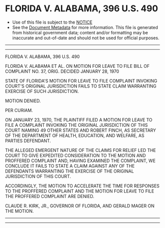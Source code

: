 ---
---

# FLORIDA V. ALABAMA, 396 U.S. 490

* Use of this file is subject to the [NOTICE](https://github.com/publicdocs/notice/blob/master/NOTICE)
* See the [Document Metadata](../../../) for more information.
  This file is generated from historical government data; content and/or formatting may be inaccurate and out-of-date and should not be used for official purposes.

----------
----------

FLORIDA V. ALABAMA, 396 U.S. 490

FLORIDA V. ALABAMA ET AL. ON MOTION FOR LEAVE TO FILE BILL OF COMPLAINT NO. 37, ORIG.  DECIDED JANUARY 28, 1970

STATE OF FLORIDA'S MOTION FOR LEAVE TO FILE COMPLAINT INVOKING COURT'S ORIGINAL JURISDICTION FAILS TO STATE CLAIM WARRANTING EXERCISE OF SUCH JURISDICTION.

MOTION DENIED.

PER CURIAM.

ON JANUARY 23, 1970, THE PLAINTIFF FILED A MOTION FOR LEAVE TO FILE A COMPLAINT INVOKING THE ORIGINAL JURISDICTION OF THIS COURT NAMING 49 OTHER STATES AND ROBERT FINCH, AS SECRETARY OF THE DEPARTMENT OF HEALTH, EDUCATION, AND WELFARE, AS PARTIES DEFENDANT.

THE ALLEGED EMERGENT NATURE OF THE CLAIMS FOR RELIEF LED THE COURT TO GIVE EXPEDITED CONSIDERATION TO THE MOTION AND PROFFERED COMPLAINT AND, HAVING EXAMINED THE COMPLAINT, WE CONCLUDE IT FAILS TO STATE A CLAIM AGAINST ANY OF THE DEFENDANTS WARRANTING THE EXERCISE OF THE ORIGINAL JURISDICTION OF THIS COURT.

ACCORDINGLY, THE MOTION TO ACCELERATE THE TIME FOR RESPONSES TO THE PROFFERED COMPLAINT AND THE MOTION FOR LEAVE TO FILE THE PROFFERED COMPLAINT ARE DENIED.

CLAUDE R. KIRK, JR., GOVERNOR OF FLORIDA, AND GERALD MAGER ON THE MOTION.


----------
----------


